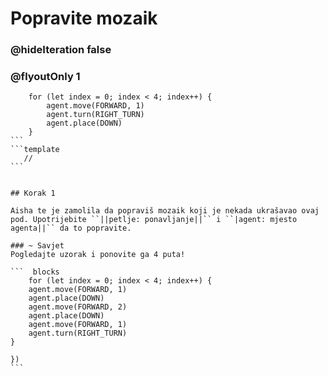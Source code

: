 # Popravite mozaik
### @hideIteration false 
### @flyoutOnly 1


```` ghost
    for (let index = 0; index < 4; index++) {
        agent.move(FORWARD, 1)
        agent.turn(RIGHT_TURN)
        agent.place(DOWN)
    }
```
```template
   //     
```


## Korak 1

Aisha te je zamolila da popraviš mozaik koji je nekada ukrašavao ovaj pod. Upotrijebite ``||petlje: ponavljanje||`` i ``|agent: mjesto agenta||`` da to popravite.

### ~ Savjet 
Pogledajte uzorak i ponovite ga 4 puta!

```  blocks
    for (let index = 0; index < 4; index++) {
    agent.move(FORWARD, 1)
    agent.place(DOWN)
    agent.move(FORWARD, 2)
    agent.place(DOWN)
    agent.move(FORWARD, 1)
    agent.turn(RIGHT_TURN)
}
         
})
```

